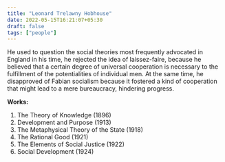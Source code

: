 ```yaml
---
title: "Leonard Trelawny Hobhouse"
date: 2022-05-15T16:21:07+05:30
draft: false
tags: ["people"]
---
```


He used to question the social theories most frequently advocated in England in his time, he rejected the idea of laissez-faire, because he believed that a certain degree of universal cooperation is necessary to the fulfillment of the potentialities of individual men. At the same time, he disapproved of Fabian socialism because it fostered a kind of cooperation that might lead to a mere bureaucracy, hindering progress.

**Works:**

1. The Theory of Knowledge (1896)
2. Development and Purpose (1913)
3. The Metaphysical Theory of the State (1918)
4. The Rational Good (1921)
5. The Elements of Social Justice (1922)
6. Social Development (1924)


